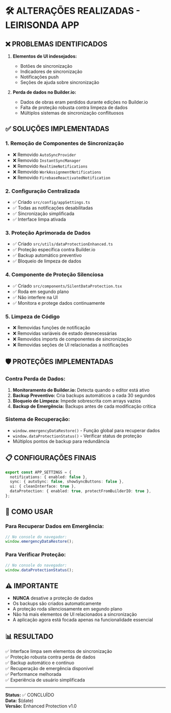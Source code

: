 # 🛠️ ALTERAÇÕES REALIZADAS - LEIRISONDA APP

## ❌ PROBLEMAS IDENTIFICADOS

1. **Elementos de UI indesejados:**

   - Botões de sincronização
   - Indicadores de sincronização
   - Notificações push
   - Seções de ajuda sobre sincronização

2. **Perda de dados no Builder.io:**
   - Dados de obras eram perdidos durante edições no Builder.io
   - Falta de proteção robusta contra limpeza de dados
   - Múltiplos sistemas de sincronização conflituosos

## ✅ SOLUÇÕES IMPLEMENTADAS

### 1. Remoção de Componentes de Sincronização

- ❌ Removido `AutoSyncProvider`
- ❌ Removido `InstantSyncManager`
- ❌ Removido `RealtimeNotifications`
- ❌ Removido `WorkAssignmentNotifications`
- ❌ Removido `FirebaseReactivatedNotification`

### 2. Configuração Centralizada

- ✅ Criado `src/config/appSettings.ts`
- ✅ Todas as notificações desabilitadas
- ✅ Sincronização simplificada
- ✅ Interface limpa ativada

### 3. Proteção Aprimorada de Dados

- ✅ Criado `src/utils/dataProtectionEnhanced.ts`
- ✅ Proteção específica contra Builder.io
- ✅ Backup automático preventivo
- ✅ Bloqueio de limpeza de dados

### 4. Componente de Proteção Silenciosa

- ✅ Criado `src/components/SilentDataProtection.tsx`
- ✅ Roda em segundo plano
- ✅ Não interfere na UI
- ✅ Monitora e protege dados continuamente

### 5. Limpeza de Código

- ❌ Removidas funções de notificação
- ❌ Removidas variáveis de estado desnecessárias
- ❌ Removidos imports de componentes de sincronização
- ❌ Removidas seções de UI relacionadas a notificações

## 🛡️ PROTEÇÕES IMPLEMENTADAS

### Contra Perda de Dados:

1. **Monitoramento de Builder.io:** Detecta quando o editor está ativo
2. **Backup Preventivo:** Cria backups automáticos a cada 30 segundos
3. **Bloqueio de Limpeza:** Impede sobrescrita com arrays vazios
4. **Backup de Emergência:** Backups antes de cada modificação crítica

### Sistema de Recuperação:

- `window.emergencyDataRestore()` - Função global para recuperar dados
- `window.dataProtectionStatus()` - Verificar status de proteção
- Múltiplos pontos de backup para redundância

## 📋 CONFIGURAÇÕES FINAIS

```typescript
export const APP_SETTINGS = {
  notifications: { enabled: false },
  sync: { autoSync: false, showSyncButtons: false },
  ui: { cleanInterface: true },
  dataProtection: { enabled: true, protectFromBuilderIO: true },
};
```

## 🔧 COMO USAR

### Para Recuperar Dados em Emergência:

```javascript
// No console do navegador:
window.emergencyDataRestore();
```

### Para Verificar Proteção:

```javascript
// No console do navegador:
window.dataProtectionStatus();
```

## ⚠️ IMPORTANTE

- **NUNCA** desative a proteção de dados
- Os backups são criados automaticamente
- A proteção roda silenciosamente em segundo plano
- Não há mais elementos de UI relacionados a sincronização
- A aplicação agora está focada apenas na funcionalidade essencial

## 📊 RESULTADO

✅ Interface limpa sem elementos de sincronização  
✅ Proteção robusta contra perda de dados  
✅ Backup automático e contínuo  
✅ Recuperação de emergência disponível  
✅ Performance melhorada  
✅ Experiência de usuário simplificada

---

**Status:** ✅ CONCLUÍDO  
**Data:** $(date)  
**Versão:** Enhanced Protection v1.0
